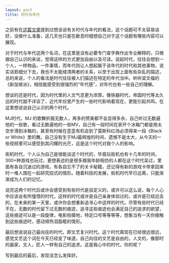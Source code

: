 ```yaml
---
layout: post
title: 时代与年代
---
```

之前有在<a href="http://www.lattespirit.com/2014ndzj/" target="_blank">这篇文章</a>提到过想谈谈有关时代与年代的看法，这个话题可不太容易谈好，没做什么准备，这几天也只是在歇息时细想自己对于这个话题有哪些内容可以展现。

对于时代与年代这两个名词，在这里是没有必要专门查字典作出专业解释的，只根据自己认识的来谈，觉得这样的方式更加自由以及可读。说起时代，往往会想到一个人，一样物品，一件事情，而年代则让人想起属于该年代的时代和其他事物，说实话若细分下去，我也不太能缕清两者的关系，以至于出现上面有些杂乱的描述，总的来说，个人的看法是时代往往被人们描述在特定的年代当中。听听梁文福的《新加坡派》，相信能感受到很强烈的“年代感”，对年代也有一些自己的理解。

想谈的还是时代，因为时代里的人文气息更为浓厚。像铁器时代，帝国时代等太久远的时代就不详谈了，近代年份里产生的一些时代影响着现在，更能引起共鸣，在这里想说说自己认识的两个时代。

MJ时代，MJ 的歌舞折服无数人，再多的赞美都不会显得多余，自己听过无数遍他的一些歌，看过无数遍他的一些MV，自己有一段时间在家开个冰箱门都是用太空步滑到冰箱的，甚至有时候在歪歪有机会到了莫斯科红场必须得来一段《Black or White》里的舞。自己没有生于MJ最辉煌的时间，遗憾不是太大，从今天的一些视频里可以感受到其闪耀的光芒，这是这个时代对我个人的影响。

街机时代，个人认为自己是很能谈这个时代的，毕竟玩街机也有十几年的时间，300+种游戏也玩过，更想表述的是很多跟我年龄相仿的人都在这个时代呆过，里面有各自沉迷过的游戏，有各自忘不了的关卡秘籍，还记得有新的游戏卡带拿回来时一堆人围在一起研究招式的情形。随着科技的发展，街机时代早已远离，只能渐渐成为人们的记忆。

说完这两个时代后或许会感受到有些时代是自定义的，或许可以这么说，每个人心中应该会有所憧憬的时代，这样的时代或许是自己亲身体验过的，或许是已经远去的，在未来的某一天里，或许你会想重新追寻心中这样的时代。尽管有些时代已经不在，无数的时代留下过无数的痕迹，追寻这些痕迹也会满足自己的追求的欲望，这些痕迹可以是一段旋律，电影拍摄地，特定口号等等等等，想象当有一天你接触到这些痕迹时，感动得热泪盈眶的情形。

最后想说说自己最向往的时代，即文艺复兴时代。这个时代离现在已经很远很远，感觉文艺这个词在今天已经变了味道，自己向往的文艺是自由的，人文的，像那时的画家，文人，匠人一样有自己的追求。这是我心中的时代，你的呢？

写到最后的最后，发现没怎么发挥好。

